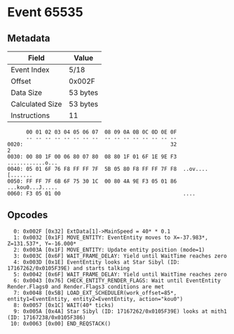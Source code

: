 # Event 65535

## Metadata

| Field           | Value    |
|-----------------|----------|
| Event Index     | 5/18     |
| Offset          | 0x002F   |
| Data Size       | 53 bytes |
| Calculated Size | 53 bytes |
| Instructions    | 11       |

```
      00 01 02 03 04 05 06 07  08 09 0A 0B 0C 0D 0E 0F
      -- -- -- -- -- -- -- --  -- -- -- -- -- -- -- --
0020:                                               32                 2
0030: 00 80 1F 00 06 80 07 80  08 80 1F 01 6F 1E 9E F3  ............o...
0040: 05 01 6F 76 F8 FF FF 7F  5B 05 80 F8 FF FF 7F F8  ..ov....[.......
0050: FF FF 7F 6B 6F 75 30 1C  00 80 4A 9E F3 05 01 86  ...kou0...J.....
0060: F3 05 01 00                                       ....            
```

## Opcodes

```
  0: 0x002F [0x32] ExtData[1]->MainSpeed = 40* * 0.1
  1: 0x0032 [0x1F] MOVE_ENTITY: EventEntity moves to X=-37.983*, Z=131.537*, Y=-16.000*
  2: 0x003A [0x1F] MOVE_ENTITY: Update entity position (mode=1)
  3: 0x003C [0x6F] WAIT_FRAME_DELAY: Yield until WaitTime reaches zero
  4: 0x003D [0x1E] EventEntity looks at Star Sibyl (ID: 17167262/0x0105F39E) and starts talking
  5: 0x0042 [0x6F] WAIT_FRAME_DELAY: Yield until WaitTime reaches zero
  6: 0x0043 [0x76] CHECK_ENTITY_RENDER_FLAGS: Wait until EventEntity Render.Flags0 and Render.Flags3 conditions are met
  7: 0x0048 [0x5B] LOAD_EXT_SCHEDULER(work_offset=85*, entity1=EventEntity, entity2=EventEntity, action="kou0")
  8: 0x0057 [0x1C] WAIT(40* ticks)
  9: 0x005A [0x4A] Star Sibyl (ID: 17167262/0x0105F39E) looks at mith1 (ID: 17167238/0x0105F386)
 10: 0x0063 [0x00] END_REQSTACK()
```
